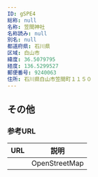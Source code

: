 ```yaml
---
ID: gSPE4
総称: null
名称: 笠間神社
名称読み: null
別名: null
都道府県: 石川県
区域: 白山市
緯度: 36.5079795
経度: 136.5299527
郵便番号: 9240063
住所: 石川県白山市笠間町１１５０
---
```


## その他

### 参考URL

| URL | 説明          |
| --- | ------------- |
|     | OpenStreetMap |
